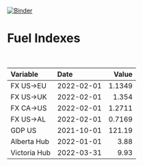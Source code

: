 [![Binder](https://mybinder.org/badge_logo.svg)](https://mybinder.org/v2/gh/AyrtonB/Global-Gas-Prices/master)

# Fuel Indexes

<br>

| Variable     | Date       |    Value |
|:-------------|:-----------|---------:|
| FX US->EU    | 2022-02-01 |   1.1349 |
| FX US->UK    | 2022-02-01 |   1.354  |
| FX CA->US    | 2022-02-01 |   1.2711 |
| FX US->AL    | 2022-02-01 |   0.7169 |
| GDP US       | 2021-10-01 | 121.19   |
| Alberta Hub  | 2022-01-01 |   3.88   |
| Victoria Hub | 2022-03-31 |   9.93   |